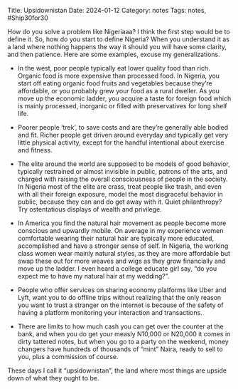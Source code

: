 Title: Upsidownistan
Date: 2024-01-12
Category: notes
Tags: notes, #Ship30for30

How do you solve a problem like Nigeriaaa? I think the first step would be to define it. So, how do you start to define Nigeria? When you understand it as a land where nothing happens the way it should you will have some clarity, and then patience. Here are some examples, excuse my generalizations.

- In the west, poor people typically eat lower quality food than rich. Organic food is more expensive than processed food. In Nigeria, you start off eating organic food fruits and vegetables because they’re affordable, or you probably grew your food as a rural dweller. As you move up the economic ladder, you acquire a taste for foreign food which is mainly processed, inorganic or filled with preservatives for long shelf life.

- Poorer people ‘trek’, to save costs and are they’re generally able bodied and fit. Richer people get driven around everyday and typically get very little physical activity, except for the handful intentional about exercise and fitness.

- The elite around the world are supposed to be models of good behavior, typically restrained or almost invisible in public, patrons of the arts, and charged with raising the overall consciousness of people in the society. In Nigeria most of the elite are crass, treat people like trash, and even with all their foreign exposure, model the most disgraceful behavior in public, because they can and do get away with it. Quiet philanthropy? Try ostentatious displays of wealth and privilege.

- In America you find the natural hair movement as people become more conscious and upwardly mobile. On average in my experience women comfortable wearing their natural hair are typically more educated, accomplished and have a stronger sense of self. In Nigeria, the working class women wear mainly natural styles, as they are more affordable but swap these out for more weaves and wigs as they  grow financially and move up the ladder. I even heard a college educate girl say, “do you expect me to have my natural hair at my wedding?”.

- People who offer services on sharing economy platforms like Uber and Lyft, want you to do offline trips without realizing that the only reason you want to trust a stranger on the internet is because of the safety of having a platform monitoring your interaction and transactions.

- There are limits to how much cash you can get over the counter at the bank, and when you do get your measly N10,000 or N20,000 it comes in dirty tattered notes, but when you go to a party on the weekend, money changers have hundreds of thousands of “mint” Naira, ready to sell to you, plus a commission of course.

These days I call it “upsidownistan”, the land where most things are upside down of what they ought to be.
